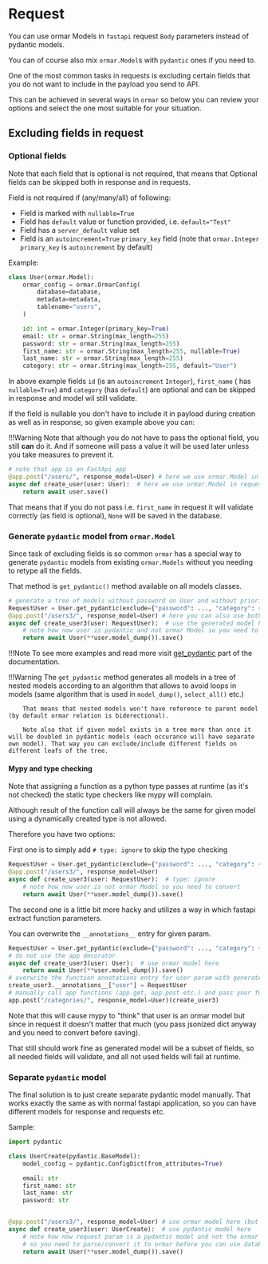 # Request

You can use ormar Models in `fastapi` request `Body` parameters instead of pydantic models.

You can of course also mix `ormar.Model`s with `pydantic` ones if you need to.

One of the most common tasks in requests is excluding certain fields that you do not want to include in the payload you send to API.

This can be achieved in several ways in `ormar` so below you can review your options and select the one most suitable for your situation.

## Excluding fields in request

### Optional fields

Note that each field that is optional is not required, that means that Optional fields can be skipped both in response and in requests.

Field is not required if (any/many/all) of following:

* Field is marked with `nullable=True`
* Field has `default` value or function provided, i.e. `default="Test"`
* Field has a `server_default` value set
* Field is an `autoincrement=True` `primary_key` field (note that `ormar.Integer` `primary_key` is `autoincrement` by default)

Example:
```python
class User(ormar.Model):
    ormar_config = ormar.OrmarConfig(
        database=database,
        metadata=metadata,
        tablename="users",
    )

    id: int = ormar.Integer(primary_key=True)
    email: str = ormar.String(max_length=255)
    password: str = ormar.String(max_length=255)
    first_name: str = ormar.String(max_length=255, nullable=True)
    last_name: str = ormar.String(max_length=255)
    category: str = ormar.String(max_length=255, default="User")
```

In above example fields `id` (is an `autoincrement` `Integer`), `first_name` ( has `nullable=True`) and `category` (has `default`) are optional and can be skipped in response and model wil still validate.

If the field is nullable you don't have to include it in payload during creation as well as in response, so given example above you can:

!!!Warning
        Note that although you do not have to pass the optional field, you still **can** do it.
        And if someone will pass a value it will be used later unless you take measures to prevent it.

```python
# note that app is an FastApi app
@app.post("/users/", response_model=User) # here we use ormar.Model in response
async def create_user(user: User):  # here we use ormar.Model in request parameter
    return await user.save()
```

That means that if you do not pass i.e. `first_name` in request it will validate correctly (as field is optional), `None` will be saved in the database.

### Generate `pydantic` model from `ormar.Model`

Since task of excluding fields is so common `ormar` has a special way to generate `pydantic` models from existing `ormar.Models` without you needing to retype all the fields. 

That method is `get_pydantic()` method available on all models classes.

```python
# generate a tree of models without password on User and without priority on nested Category
RequestUser = User.get_pydantic(exclude={"password": ..., "category": {"priority"}})
@app.post("/users3/", response_model=User) # here you can also use both ormar/pydantic
async def create_user3(user: RequestUser):  # use the generated model here
    # note how now user is pydantic and not ormar Model so you need to convert
    return await User(**user.model_dump()).save()
```

!!!Note
        To see more examples and read more visit [get_pydantic](../models/methods.md#get_pydantic) part of the documentation.

!!!Warning
        The `get_pydantic` method generates all models in a tree of nested models according to an algorithm that allows to avoid loops in models (same algorithm that is used in `model_dump()`, `select_all()` etc.)
        
        That means that nested models won't have reference to parent model (by default ormar relation is biderectional).
        
        Note also that if given model exists in a tree more than once it will be doubled in pydantic models (each occurance will have separate own model). That way you can exclude/include different fields on different leafs of the tree.

#### Mypy and type checking

Note that assigning a function as a python type passes at runtime (as it's not checked) the static type checkers like mypy will complain.

Although result of the function call will always be the same for given model using a dynamically created type is not allowed.

Therefore you have two options:

First one is to simply add `# type: ignore` to skip the type checking

```python
RequestUser = User.get_pydantic(exclude={"password": ..., "category": {"priority"}})
@app.post("/users3/", response_model=User)
async def create_user3(user: RequestUser):  # type: ignore
    # note how now user is not ormar Model so you need to convert
    return await User(**user.model_dump()).save()
```

The second one is a little bit more hacky and utilizes a way in which fastapi extract function parameters.

You can overwrite the `__annotations__` entry for given param.

```python
RequestUser = User.get_pydantic(exclude={"password": ..., "category": {"priority"}})
# do not use the app decorator
async def create_user3(user: User):  # use ormar model here
    return await User(**user.model_dump()).save()
# overwrite the function annotations entry for user param with generated model 
create_user3.__annotations__["user"] = RequestUser
# manually call app functions (app.get, app.post etc.) and pass your function reference
app.post("/categories/", response_model=User)(create_user3)
```

Note that this will cause mypy to "think" that user is an ormar model but since in request it doesn't matter that much (you pass jsonized dict anyway and you need to convert before saving).

That still should work fine as generated model will be a subset of fields, so all needed fields will validate, and all not used fields will fail at runtime.

### Separate `pydantic` model

The final solution is to just create separate pydantic model manually. 
That works exactly the same as with normal fastapi application, so you can have different models for response and requests etc.

Sample:
```python
import pydantic

class UserCreate(pydantic.BaseModel):
    model_config = pydantic.ConfigDict(from_attributes=True)

    email: str
    first_name: str
    last_name: str
    password: str


@app.post("/users3/", response_model=User) # use ormar model here (but of course you CAN use pydantic also here)
async def create_user3(user: UserCreate):  # use pydantic model here
    # note how now request param is a pydantic model and not the ormar one
    # so you need to parse/convert it to ormar before you can use database
    return await User(**user.model_dump()).save()
```